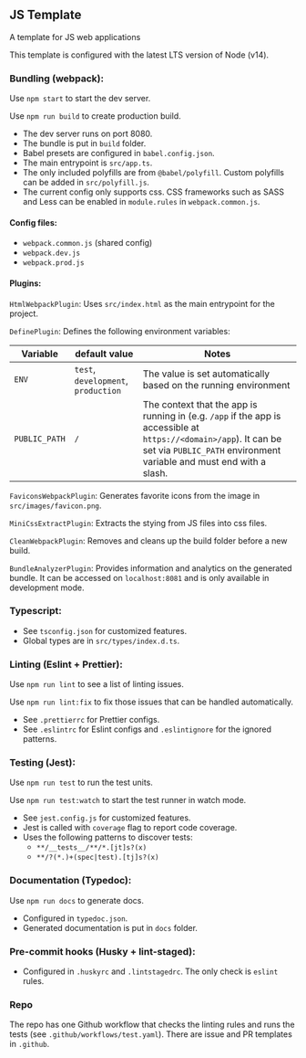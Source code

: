## JS Template

A template for JS web applications

This template is configured with the latest LTS version of Node (v14).

### Bundling (webpack):

Use `npm start` to start the dev server.

Use `npm run build` to create production build.

- The dev server runs on port 8080.
- The bundle is put in `build` folder.
- Babel presets are configured in `babel.config.json`.
- The main entrypoint is `src/app.ts`.
- The only included polyfills are from `@babel/polyfill`. Custom polyfills can be added in `src/polyfill.js`.
- The current config only supports css. CSS frameworks such as SASS and Less can be enabled in `module.rules` in `webpack.common.js`.

#### Config files:

- `webpack.common.js` (shared config)
- `webpack.dev.js`
- `webpack.prod.js`

#### Plugins:

`HtmlWebpackPlugin`: Uses `src/index.html` as the main entrypoint for the project.

`DefinePlugin`: Defines the following environment variables:

| Variable      | default value                       | Notes |
|---------------|-------------------------------------|-------|
| `ENV`         | `test`, `development`, `production` | The value is set automatically based on the running environment |
| `PUBLIC_PATH` | `/`                                 | The context that the app is running in (e.g. `/app` if the app is accessible at `https://<domain>/app`). It can be set via `PUBLIC_PATH` environment variable and must end with a slash. |

`FaviconsWebpackPlugin`: Generates favorite icons from the image in `src/images/favicon.png`.

`MiniCssExtractPlugin`: Extracts the stying from JS files into css files.

`CleanWebpackPlugin`: Removes and cleans up the build folder before a new build.

`BundleAnalyzerPlugin`: Provides information and analytics on the generated bundle. It can be accessed on `localhost:8081` and is only available in development mode.

### Typescript:

- See `tsconfig.json` for customized features.
- Global types are in `src/types/index.d.ts`.

### Linting (Eslint + Prettier):

Use `npm run lint` to see a list of linting issues.

Use `npm run lint:fix` to fix those issues that can be handled automatically.

- See `.prettierrc` for Prettier configs.
- See `.eslintrc` for Eslint configs and `.eslintignore` for the ignored patterns.

### Testing (Jest):

Use `npm run test` to run the test units.

Use `npm run test:watch` to start the test runner in watch mode.

- See `jest.config.js` for customized features.
- Jest is called with `coverage` flag to report code coverage.
- Uses the following patterns to discover tests:
  - `**/__tests__/**/*.[jt]s?(x)`
  - `**/?(*.)+(spec|test).[tj]s?(x)`

### Documentation (Typedoc):

Use `npm run docs` to generate docs.

- Configured in `typedoc.json`.
- Generated documentation is put in `docs` folder.

### Pre-commit hooks (Husky + lint-staged):

- Configured in `.huskyrc` and `.lintstagedrc`. The only check is `eslint` rules.

### Repo

The repo has one Github workflow that checks the linting rules and runs the tests (see `.github/workflows/test.yaml`).
There are issue and PR templates in `.github`.
